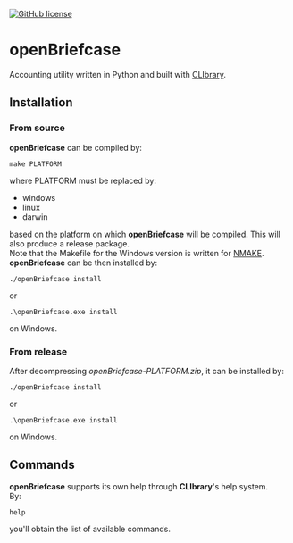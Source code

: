 [![GitHub license](https://img.shields.io/github/license/diantonioandrea/openBriefcase)](https://github.com/diantonioandrea/openBriefcase/blob/main/LICENSE)

# openBriefcase

Accounting utility written in Python and built with [CLIbrary](https://github.com/diantonioandrea/CLIbrary).

## Installation

### From source

**openBriefcase** can be compiled by:

	make PLATFORM

where PLATFORM must be replaced by:

* windows
* linux
* darwin

based on the platform on which **openBriefcase** will be compiled. This will also produce a release package.  
Note that the Makefile for the Windows version is written for [NMAKE](https://learn.microsoft.com/en-gb/cpp/build/reference/nmake-reference?view=msvc-170).  
**openBriefcase** can be then installed by:

	./openBriefcase install

or

	.\openBriefcase.exe install

on Windows.
	
### From release

After decompressing *openBriefcase-PLATFORM.zip*, it can be installed by:

	./openBriefcase install

or

	.\openBriefcase.exe install

on Windows.

## Commands

**openBriefcase** supports its own help through **CLIbrary**'s help system.  
By:

	help

you'll obtain the list of available commands.